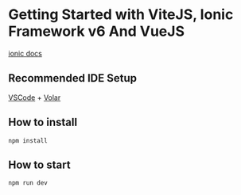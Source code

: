 # Getting Started with ViteJS, Ionic Framework v6 And VueJS

[ionic docs](https://ionicframework.com/docs/components)

## Recommended IDE Setup

[VSCode](https://code.visualstudio.com/) + [Volar](https://marketplace.visualstudio.com/items?itemName=johnsoncodehk.volar)

## How to install

`npm install`

## How to start

`npm run dev`
